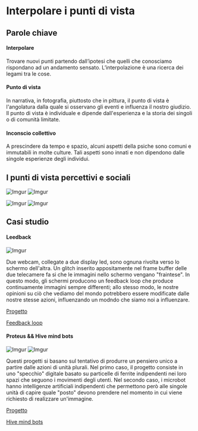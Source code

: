 # Interpolare i punti di vista #


## Parole chiave ##
#### Interpolare ####
Trovare nuovi punti partendo dall’ipotesi che quelli che conosciamo rispondano ad un andamento sensato. L’interpolazione è una ricerca dei legami tra le cose.
#### Punto di vista ####
In narrativa, in fotografia, piuttosto che in pittura, il punto di vista è l'angolatura dalla quale si osservano gli eventi e influenza il nostro giudizio. Il punto di vista è individuale e dipende dall'esperienza e la storia dei singoli o di comunità limitate.
#### Inconscio collettivo ####
A prescindere da tempo e spazio, alcuni aspetti della psiche sono comuni e immutabili in molte culture. Tali aspetti sono innati e non dipendono dalle singole esperienze degli individui.


## I punti di vista percettivi e sociali ##
![Imgur](https://i.imgur.com/OSGtW5v.jpg)
![Imgur](https://i.imgur.com/yvqYvZY.jpg)

![Imgur](https://i.imgur.com/3pdSrVt.jpg)
![Imgur](https://i.imgur.com/6GVZEfH.jpg)


## Casi studio ##

#### Leedback ####
![Imgur](https://i.imgur.com/lHahyng.jpg)

Due webcam, collegate a due display led, sono ognuna rivolta verso lo schermo dell'altra. Un glitch inserito appositamente nel frame buffer delle due telecamere fa si che le immagini nello schermo vengano "fraintese". In questo modo, gli schermi producono un feedback loop che produce continuamente immagini sempre differenti; allo stesso modo, le nostre opinioni su ciò che vediamo del mondo potrebbero essere modificate dalle nostre stesse azioni, influenzando un modndo che siamo noi a influenzare.

[Progetto](https://vimeo.com/153768243)

[Feedback loop](https://www.youtube.com/watch?v=OWnC9tSA3iA)

#### Proteus && Hive mind bots ####
![Imgur](https://i.imgur.com/EFcSrW0.jpg)
![Imgur](https://i.imgur.com/xaKUi2a.jpg)

Questi progetti si basano sul tentativo di produrre un pensiero unico a partire dalle azioni di unità plurali. Nel primo caso, il progetto consiste in uno "specchio" digitale basato su particelle di ferrite indipendenti nei loro spazi che seguono i movimenti degli utenti. Nel secondo caso, i microbot hanno intelligenze artificiali indipendenti che permettono però alle singole unità di capire quale "posto" devono prendere nel momento in cui viene richiesto di realizzare un'immagine.

[Progetto](https://vimeo.com/269581453)

[Hive mind bots](https://www.youtube.com/watch?v=7YoM-21hWRw)
